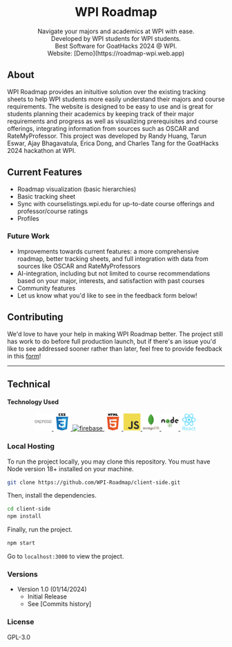 <p align="center">
<!--   <img src="https://raw.githubusercontent.com/WPI-Roadmap/client-side/main/public/logo-icon.png?token=GHSAT0AAAAAACIAO64DY4FIOAUSSMIMAZT6ZNETINQ" alt="Roadmap-WPI" width=200 height=200> -->
  <h1 align="center">WPI Roadmap</h1>

  <p align="center">
    Navigate your majors and academics at WPI with ease.
    <br> 
    Developed by WPI students for WPI students.
    <br>
    Best Software for GoatHacks 2024 @ WPI.
    <br>
    Website: [Demo](https://roadmap-wpi.web.app)
  </p>
</p>


## About

WPI Roadmap provides an inituitive solution over the existing tracking sheets to help WPI students more easily understand their majors and course requirements. The website is designed to be easy to use and is great for students planning their academics by keeping track of their major requirements and progress as well as visualizing prerequisites and course offerings, integrating information from sources such as OSCAR and RateMyProfessor. This project was developed by Randy Huang, Tarun Eswar, Ajay Bhagavatula, Erica Dong, and Charles Tang for the GoatHacks 2024 hackathon at WPI.


## Current Features

- Roadmap visualization (basic hierarchies)
- Basic tracking sheet
- Sync with courselistings.wpi.edu for up-to-date course offerings and professor/course ratings
- Profiles

### Future Work

- Improvements towards current features: a more comprehensive roadmap, better tracking sheets, and full integration with data from sources like OSCAR and RateMyProfessors
- AI-integration, including but not limited to course recommendations based on your major, interests, and satisfaction with past courses
- Community features
- Let us know what you'd like to see in the feedback form below!

## Contributing

We'd love to have your help in making WPI Roadmap better. The project still has work to do before full production launch, but if there's an issue you'd like to see addressed sooner rather than later, feel free to provide feedback in this [form](https://docs.google.com/forms/d/e/1FAIpQLSc5q6dSj64dnJKFNRnLR2la4wynA2aWlHugiemjvx-f8ElQWg/viewform)!

<hr>

## Technical
#### Technology Used
<div align="center">
<p align="center"> 
  <a href="https://expressjs.com" target="_blank" rel="noreferrer"> 
    <img src="https://raw.githubusercontent.com/devicons/devicon/master/icons/express/express-original-wordmark.svg" alt="express" width="40" height="40"/> 
  </a>
    <a href="https://www.w3schools.com/css/" target="_blank" rel="noreferrer"> <img src="https://raw.githubusercontent.com/devicons/devicon/master/icons/css3/css3-original-wordmark.svg" alt="css3" width="40" height="40"/> </a>  <a href="https://firebase.google.com/" target="_blank" rel="noreferrer"> <img src="https://www.vectorlogo.zone/logos/firebase/firebase-icon.svg" alt="firebase" width="40" height="40"/> </a> <a href="https://www.w3.org/html/" target="_blank" rel="noreferrer"> <img src="https://raw.githubusercontent.com/devicons/devicon/master/icons/html5/html5-original-wordmark.svg" alt="html5" width="40" height="40"/> </a>  <a href="https://developer.mozilla.org/en-US/docs/Web/JavaScript" target="_blank" rel="noreferrer"> <img src="https://raw.githubusercontent.com/devicons/devicon/master/icons/javascript/javascript-original.svg" alt="javascript" width="40" height="40"/> </a> <a href="https://www.mongodb.com/" target="_blank" rel="noreferrer"> <img src="https://raw.githubusercontent.com/devicons/devicon/master/icons/mongodb/mongodb-original-wordmark.svg" alt="mongodb" width="40" height="40"/> </a> <a href="https://nodejs.org" target="_blank" rel="noreferrer"> <img src="https://raw.githubusercontent.com/devicons/devicon/master/icons/nodejs/nodejs-original-wordmark.svg" alt="nodejs" width="40" height="40"/> </a> <a href="https://reactjs.org/" target="_blank" rel="noreferrer"> <img src="https://raw.githubusercontent.com/devicons/devicon/master/icons/react/react-original-wordmark.svg" alt="react" width="40" height="40"/> </a> </p>
</div>

### Local Hosting

To run the project locally, you may clone this repository. You must have Node version 18+ installed on your machine.

```bash
git clone https://github.com/WPI-Roadmap/client-side.git
```

Then, install the dependencies.

```bash
cd client-side
npm install
```

Finally, run the project.

```bash
npm start
```

Go to `localhost:3000` to view the project.


### Versions
* Version 1.0 (01/14/2024)
    * Initial Release
    * See [Commits history]

### License

GPL-3.0
